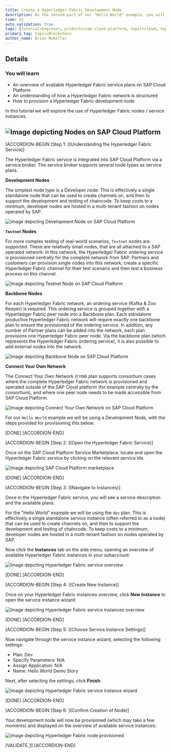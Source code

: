 ```yaml
---
title: Create a Hyperledger Fabric Development Node
description: As the second part of our "Hello World" example, you will understand the structure of the Hyperledger Fabric Service and then learn to create a Hyperledger Fabric development node on SAP Cloud Platform.
time: 15
auto_validation: true
tags: [tutorial>beginner, products>sap-cloud-platform, topic>cloud, topic>blockchain]
primary_tag: topic>Blockchain
author_name: Brian McKellar
---
```


## Details
### You will learn
  - An overview of available Hyperledger Fabric service plans on SAP Cloud Platform
  - An understanding of how a Hyperledger Fabric network is structured
  - How to provision a Hyperledger Fabric development node

  In this tutorial we will explore the use of Hyperledger Fabric nodes / service instances.

  ![Image depicting Nodes on SAP Cloud Platform](10--NodeOverview.png)
---

[ACCORDION-BEGIN [Step 1: ](Understanding the Hyperledger Fabric Service)]

 The Hyperledger Fabric service is integrated into SAP Cloud Platform via a service broker. The service broker supports several node types as service plans.

 **Development Nodes**

 The simplest node type is a Developer node. This is effectively a single standalone node that can be used to create channels on, and then to support the development and testing of chaincode. To keep costs to a minimum, developer nodes are hosted in a multi-tenant fashion on nodes operated by SAP.

![Image depicting Development Node on SAP Cloud Platform](06--DevNode.png)

**`Testnet` Nodes**

For more complex testing of real-world scenarios, `Testnet` nodes are supported. These are relatively small nodes, that are all attached to a SAP operated network. In this network, the Hyperledger Fabric ordering service is provisioned centrally for the complete network from SAP. Partners and customers can provision single nodes into this network, create a specific Hyperledger Fabric channel for their test scenario and then test a business process on this channel.

![Image depicting Testnet Node on SAP Cloud Platform](07--TestnetNode.png)

**Backbone Nodes**

For each Hyperledger Fabric network, an ordering service (Kafka & Zoo Keeper) is required. This ordering service is grouped together with a Hyperledger Fabric peer node into a Backbone plan. Each standalone productive Hyperledger Fabric network will require exactly one backbone plan to ensure the provisioned of the ordering service. In addition, any number of Partner plans can be added into the network, each plan provisions one Hyperledger Fabric peer node. Via the backbone plan (which represents the Hyperledger Fabric ordering service), it is also possible to add external nodes into the network.

![Image depicting Backbone Node on SAP Cloud Platform](08--BackboneNode.png)

**Connect Your Own Network**

The Connect Your Own Network (`CYON`) plan supports consortium cases where the complete Hyperledger Fabric network is provisioned and operated outside of the SAP Cloud platform (for example centrally by the consortium), and where one peer node needs to be made accessible from SAP Cloud Platform.

![Image depicting Connect Your Own Network on SAP Cloud Platform](09--CYON.png)

For our `Hello World` example we will be using a Development Node, with the steps provided for provisioning this below:

[DONE]
[ACCORDION-END]

[ACCORDION-BEGIN [Step 2: ](Open the Hyperledger Fabric Service)]

Once on the SAP Cloud Platform Service Marketplace, locate and open the Hyperledger Fabric service by clicking on the relevant service tile.

![Image depicting SAP Cloud Platform marketplace](01--SCP-ServiceMarketplace.png)

[DONE]
[ACCORDION-END]

[ACCORDION-BEGIN [Step 3: ](Navigate to Instances)]

Once in the Hyperledger Fabric service, you will see a service description and the available plans.

For the "Hello World" example we will be using the `dev` plan. This is effectively a single standalone service instance (often referred to as a node) that can be used to create channels on, and then to support the development and testing of chaincode. To keep costs to a minimum, developer nodes are hosted in a multi-tenant fashion on nodes operated by SAP.

Now click the **Instances** tab on the side menu, opening an overview of available Hyperledger Fabric instances in your subaccount:

![Image depicting Hyperledger Fabric service overview](02--HLF-Service-Overview.png)

[DONE]
[ACCORDION-END]

[ACCORDION-BEGIN [Step 4: ](Create New Instance)]

Once on your Hyperledger Fabric instances overview, click **New Instance** to open the service instance wizard:

![Image depicting Hyperledger Fabric service instances overview](03--HLF-Instance-Overview.png)

[DONE]
[ACCORDION-END]

[ACCORDION-BEGIN [Step 5: ](Choose Service Instance Settings)]

Now navigate through the service instance wizard, selecting the following settings:

- Plan: Dev
- Specify Parameters: N/A
- Assign Application: N/A
- Name: Hello World Demo Story

Next, after selecting the settings, click **Finish**:

![Image depicting Hyperledger Fabric service instance wizard](04--HLF-Create-Instance.png)

[DONE]
[ACCORDION-END]

[ACCORDION-BEGIN [Step 6: ](Confirm Creation of Node)]

Your development node will now be provisioned (which may take a few moments) and displayed on the overview of available service instances:

![Image depicting Hyperledger Fabric node provisioned](05--HLF-Node-Created.png)

[VALIDATE_1]
[ACCORDION-END]
